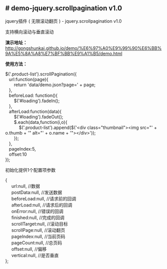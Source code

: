 ﻿<h2># demo-jquery.scrollpagination v1.0</h2>
<p>jquery插件 ( 无限滚动翻页  ) - jquery.scrollpagination v1.0</p>
<p>支持横向滚动与垂直滚动</p>
<p><b>演示地址：</b><a href="http://gongshunkai.github.io/demo/%E6%97%A0%E9%99%90%E6%BB%9A%E5%8A%A8%E7%BF%BB%E9%A1%B5/demo.html">http://gongshunkai.github.io/demo/%E6%97%A0%E9%99%90%E6%BB%9A%E5%8A%A8%E7%BF%BB%E9%A1%B5/demo.html</a></p>
<p><b>使用方法：</b></p>
<p>$('.product-list').scrollPagination({<br>&nbsp;&nbsp;
url:function(page){<br>&nbsp;&nbsp;
&nbsp; &nbsp; return 'data/demo.json?page=' + page;<br>&nbsp;&nbsp;
},<br>&nbsp;&nbsp;
beforeLoad: function(){<br>&nbsp;&nbsp;
&nbsp; &nbsp; $('#loading').fadeIn();<br>&nbsp;&nbsp;
},<br>&nbsp;&nbsp;
afterLoad:function(data){<br>&nbsp;&nbsp;
&nbsp; &nbsp; $('#loading').fadeOut();<br>&nbsp;&nbsp;
&nbsp; &nbsp; $.each(data,function(i,o){<br>&nbsp;&nbsp;
&nbsp; &nbsp; &nbsp; &nbsp; $('.product-list').append($('&lt;div class=&quot;thumbnail&quot;&gt;&lt;img src=&quot;' + o.thumb + '&quot; alt=&quot;' + o.name + '&quot;&gt;&lt;/div&gt;'));<br>&nbsp;&nbsp;
&nbsp; &nbsp; });<br>&nbsp;&nbsp;
},<br>&nbsp;&nbsp;
pageIndex:5,<br>
&nbsp;&nbsp;
offset:10<br>
});</p>
<p>初始化提供1个配置项参数</p>
<p>{<br>
  &nbsp;&nbsp;&nbsp;&nbsp;
  url:null, //数据<br>&nbsp;&nbsp;&nbsp;&nbsp;
  postData:null, //发送数据<br>&nbsp;&nbsp;&nbsp;&nbsp;
  beforeLoad:null, //请求前的回调<br>&nbsp;&nbsp;&nbsp;&nbsp;
  afterLoad:null, //请求后的回调<br>&nbsp;&nbsp;&nbsp;&nbsp;
  onError:null, //错误的回调<br>&nbsp;&nbsp;&nbsp;&nbsp;
  finished:null, //完成的回调<br>&nbsp;&nbsp;&nbsp;&nbsp;
  scrollTarget:null, //滚动目标<br>&nbsp;&nbsp;&nbsp;&nbsp;
  scrollPage:null, //滚动翻页<br>&nbsp;&nbsp;&nbsp;&nbsp;
  pageIndex:null, //当前页码<br>&nbsp;&nbsp;&nbsp;&nbsp;
  pageCount:null, //总页码<br>&nbsp;&nbsp;&nbsp;&nbsp;
  offset:null, //偏移<br>&nbsp;&nbsp;&nbsp;&nbsp;
  vertical:null, //是否垂直<br>
  };</p>
